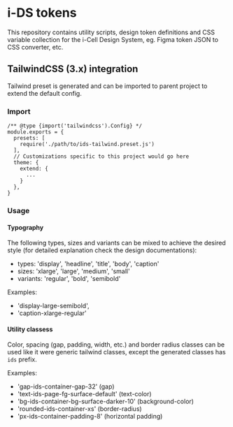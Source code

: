 # i-DS tokens
This repository contains utility scripts, design token definitions and CSS variable collection for the i-Cell Design System, eg. Figma token JSON to CSS converter, etc.

## TailwindCSS (3.x) integration
Tailwind preset is generated and can be imported to parent project to extend the default config.
### Import
```
/** @type {import('tailwindcss').Config} */
module.exports = {
  presets: [
    require('./path/to/ids-tailwind.preset.js')
  ],
  // Customizations specific to this project would go here
  theme: {
    extend: {
      ...
    }
  },
}
```

### Usage
#### Typography
The following types, sizes and variants can be mixed to achieve the desired style (for detailed explanation check the design documentations):
* types: 'display', 'headline', 'title', 'body', 'caption'
* sizes: 'xlarge', 'large', 'medium', 'small'
* variants: 'regular', 'bold', 'semibold'

Examples: 
- 'display-large-semibold', 
- 'caption-xlarge-regular'

#### Utility classess
Color, spacing (gap, padding, width, etc.) and border radius classes can be used like it were generic tailwind classes, except the generated classes has `ids` prefix. 

Examples: 
- 'gap-ids-container-gap-32' (gap)
- 'text-ids-page-fg-surface-default' (text-color)
- 'bg-ids-container-bg-surface-darker-10' (background-color)
- 'rounded-ids-container-xs' (border-radius)
- 'px-ids-container-padding-8' (horizontal padding)

